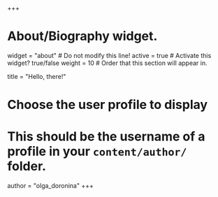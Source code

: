 +++
# About/Biography widget.
widget = "about"  # Do not modify this line!
active = true  # Activate this widget? true/false
weight = 10  # Order that this section will appear in.

title = "Hello, there!"

# Choose the user profile to display
# This should be the username of a profile in your `content/author/` folder.
author = "olga_doronina"
+++
